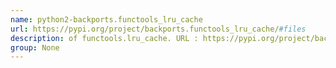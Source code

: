 ```yaml
---
name: python2-backports.functools_lru_cache
url: https://pypi.org/project/backports.functools_lru_cache/#files
description: of functools.lru_cache. URL : https://pypi.org/project/backports.functools_lru_cache/#files Groups : None
group: None
---
```

